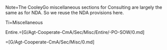 Note=The CooleyGo miscellaneous sections for Consulting are largely the same as for NDA.  So we reuse the NDA provisions here.

Ti=Miscellaneous

Entire.=[G/Agt-Cooperate-CmA/Sec/Misc/Entire/-PO-SOW/0.md] 

=[G/Agt-Cooperate-CmA/Sec/Misc/0.md]